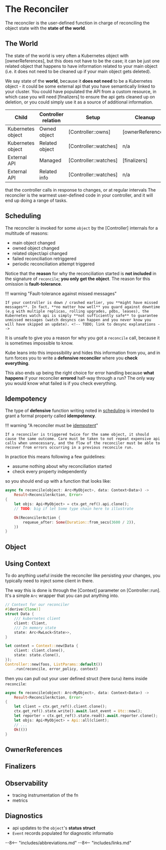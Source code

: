 # The Reconciler

The reconciler is the user-defined function in charge of reconciling the object state with the **state of the world**.

## The World

The state of the world is very often a Kubernetes object with [ownerReferences], but this does not have to be the case; it can be just one related object that happens to have information related to your main object (i.e. it does not need to be cleaned up if your main object gets deleted).

We say state of the **world**, because it **does not need** to be a Kubernetes object - it could be some external api that you have semantically linked to your cluster. You could have populated the API from a custom resource, in which case you will need [finalizers] to ensure the api gets cleaned up on deletion, or you could simply use it as a source of additional information.

| Child              | Controller relation    | Setup                  |  Cleanup          |
| ------------------ | ---------------------- | ---------------------- | ----------------- |
| Kubernetes object  | Owned object           | [Controller::owns]     | [ownerReferences] |
| Kubernetes object  | Related object         | [Controller::watches]  | n/a               |
| External API       | Managed                | [Controller::watches]  | [finalizers]      |
| External API       | Related info           | [Controller::watches]  | n/a               |



that the controller calls in response to changes, or at regular intervals
The reconciler is the warmest user-defined code in your controller, and it will end up doing a range of tasks.

## Scheduling

The reconciler is invoked for some `object` by the [Controller] internals for a multitude of reasons:

- main object changed
- owned object changed
- related object/api changed
- failed reconciliation retriggered
- periodic reconciliation attempt triggered

Notice that the **reason** for why the reconciliation started is **not included** in the signature of `reconcile`; **you only get the object**. The reason for this omission is **fault-tolerance**.

!!! warning "Fault-tolerance against missed messages"

    If your controller is down / crashed earlier, you **might have missed messages**. In fact, **no matter how well** you guard against downtime (e.g with multiple replicas, rolling upgrades, pdbs, leases), the Kubernetes watch api is simply **not sufficiently safe** to guarantee unmissed messages (watch desyncs can happen and you never know you will have skipped an update). <!-- TODO; link to desync explanations -->

It is unsafe to give you a reason for why you got a `reconcile` call, because it is sometimes impossible to know.

Kube leans into this impossibility and hides this information from you, and in turn forces you to write a **defensive reconciler** where you **check everything**.

This also ends up being the right choice for error handling because **what happens** if your reconciler **errored** half-way through a run? The only way you would know what failed is if you check everything.

## Idempotency

The type of **defensive** function writing noted in <a href="#scheduling">scheduling</a> is intended to grant a formal property called **idempotency**.

!!! warning "A reconciler must be [idempotent](https://en.wikipedia.org/wiki/Idempotence)"

    If a reconciler is triggered twice for the same object, it should cause the same outcome. Care must be taken to not repeat expensive api calls when unnecessary, and the flow of the reconciler must be able to recover from errors occurring in a previous reconcile run.

In practice this means following a few guidelines:

- assume nothing about why reconciliation started
- check every property independently

so you should end up with a function that looks like:

```rust
async fn reconcile(object: Arc<MyObject>, data: Context<Data>) ->
    Result<ReconcilerAction, Error>
{
    let objs: Api<MyObject> = ctx.get_ref().api.clone();
    // TODO: big if let Some type chain here to illustrate

    Ok(ReconcilerAction {
        requeue_after: Some(Duration::from_secs(3600 / 2)),
    })
}
```

## Object


## Using Context

To do anything useful inside the reconciler like persisting your changes, you typically need to inject some client in there.

The way this is done is through the [Context] parameter on [Controller::run]. It's a simple `Arc` wrapper that you can put anything into.

```rust
// Context for our reconciler
#[derive(Clone)]
struct Data {
    /// kubernetes client
    client: Client,
    /// In memory state
    state: Arc<RwLock<State>>,
}

let context = Context::new(Data {
    client: client.clone(),
    state: state.clone(),
});
Controller::new(foos, ListParams::default())
    .run(reconcile, error_policy, context)
```

then you can pull out your user defined struct (here `Data`) items inside `reconcile`:

```rust
async fn reconcile(object: Arc<MyObject>, data: Context<Data>) ->
    Result<ReconcilerAction, Error>
{
    let client = ctx.get_ref().client.clone();
    ctx.get_ref().state.write().await.last_event = Utc::now();
    let reporter = ctx.get_ref().state.read().await.reporter.clone();
    let objs: Api<MyObject> = Api::all(client);
    // ...
    Ok(())
}
```


## OwnerReferences

## Finalizers

## Observability

- tracing instrumentation of the fn
- metrics

## Diagnostics

- api updates to the `object`'s **status struct**
- `Event` records populated for diagnostic informatio


--8<-- "includes/abbreviations.md"
--8<-- "includes/links.md"
